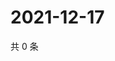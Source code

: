 # 2021-12-17

共 0 条

<!-- BEGIN WEIBO -->
<!-- 最后更新时间 Fri Dec 17 2021 13:13:42 GMT+0800 (China Standard Time) -->

<!-- END WEIBO -->
